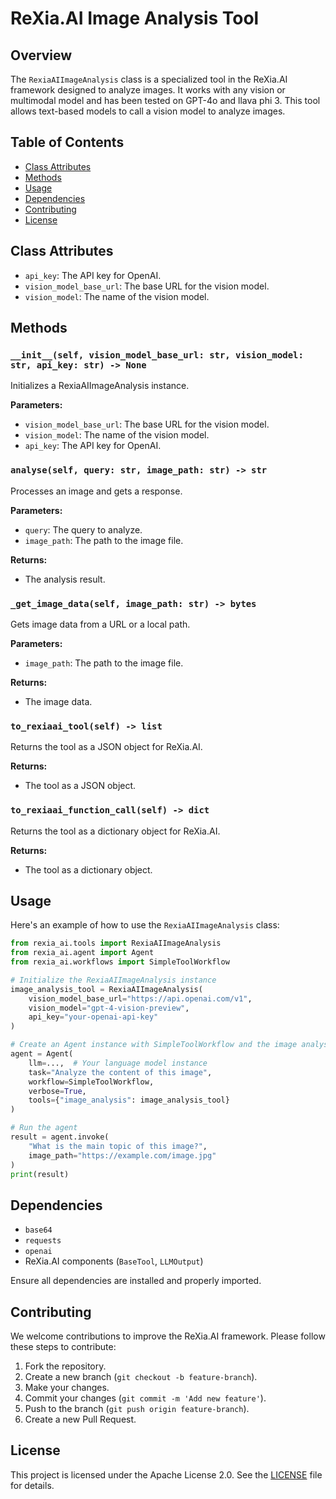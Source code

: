 # ReXia.AI Image Analysis Tool

## Overview

The `RexiaAIImageAnalysis` class is a specialized tool in the ReXia.AI framework designed to analyze images. It works with any vision or multimodal model and has been tested on GPT-4o and llava phi 3. This tool allows text-based models to call a vision model to analyze images.

## Table of Contents

- [Class Attributes](#class-attributes)
- [Methods](#methods)
- [Usage](#usage)
- [Dependencies](#dependencies)
- [Contributing](#contributing)
- [License](#license)

## Class Attributes

- `api_key`: The API key for OpenAI.
- `vision_model_base_url`: The base URL for the vision model.
- `vision_model`: The name of the vision model.

## Methods

### `__init__(self, vision_model_base_url: str, vision_model: str, api_key: str) -> None`

Initializes a RexiaAIImageAnalysis instance.

**Parameters:**

- `vision_model_base_url`: The base URL for the vision model.
- `vision_model`: The name of the vision model.
- `api_key`: The API key for OpenAI.

### `analyse(self, query: str, image_path: str) -> str`

Processes an image and gets a response.

**Parameters:**

- `query`: The query to analyze.
- `image_path`: The path to the image file.

**Returns:**

- The analysis result.

### `_get_image_data(self, image_path: str) -> bytes`

Gets image data from a URL or a local path.

**Parameters:**

- `image_path`: The path to the image file.

**Returns:**

- The image data.

### `to_rexiaai_tool(self) -> list`

Returns the tool as a JSON object for ReXia.AI.

**Returns:**

- The tool as a JSON object.

### `to_rexiaai_function_call(self) -> dict`

Returns the tool as a dictionary object for ReXia.AI.

**Returns:**

- The tool as a dictionary object.

## Usage

Here's an example of how to use the `RexiaAIImageAnalysis` class:

```python
from rexia_ai.tools import RexiaAIImageAnalysis
from rexia_ai.agent import Agent
from rexia_ai.workflows import SimpleToolWorkflow

# Initialize the RexiaAIImageAnalysis instance
image_analysis_tool = RexiaAIImageAnalysis(
    vision_model_base_url="https://api.openai.com/v1",
    vision_model="gpt-4-vision-preview",
    api_key="your-openai-api-key"
)

# Create an Agent instance with SimpleToolWorkflow and the image analysis tool
agent = Agent(
    llm=...,  # Your language model instance
    task="Analyze the content of this image",
    workflow=SimpleToolWorkflow,
    verbose=True,
    tools={"image_analysis": image_analysis_tool}
)

# Run the agent
result = agent.invoke(
    "What is the main topic of this image?",
    image_path="https://example.com/image.jpg"
)
print(result)
```

## Dependencies

- `base64`
- `requests`
- `openai`
- ReXia.AI components (`BaseTool`, `LLMOutput`)

Ensure all dependencies are installed and properly imported.

## Contributing

We welcome contributions to improve the ReXia.AI framework. Please follow these steps to contribute:

1. Fork the repository.
2. Create a new branch (`git checkout -b feature-branch`).
3. Make your changes.
4. Commit your changes (`git commit -m 'Add new feature'`).
5. Push to the branch (`git push origin feature-branch`).
6. Create a new Pull Request.

## License

This project is licensed under the Apache License 2.0. See the [LICENSE](../LICENSE) file for details.
